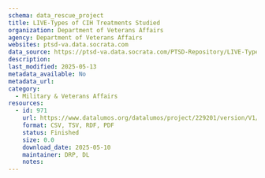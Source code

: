 ```yaml
---
schema: data_rescue_project 
title: LIVE-Types of CIH Treatments Studied
organization: Department of Veterans Affairs
agency: Department of Veterans Affairs
websites: ptsd-va.data.socrata.com
data_source: https://ptsd-va.data.socrata.com/PTSD-Repository/LIVE-Types-of-CIH-Treatments-Studied/35xy-fpqf
description: 
last_modified: 2025-05-13
metadata_available: No
metadata_url: 
category:
  - Military & Veterans Affairs 
resources:
  - id: 971
    url: https://www.datalumos.org/datalumos/project/229201/version/V1/view
    format: CSV, TSV, RDF, PDF
    status: Finished
    size: 0.0
    download_date: 2025-05-10
    maintainer: DRP, DL
    notes: 
---
```

